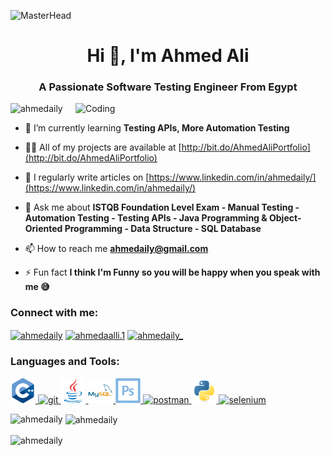 ![MasterHead](https://i.pinimg.com/originals/79/46/c1/7946c1560bd96ac3981daaa86d6716b9.gif)
<h1 align="center">Hi 👋, I'm Ahmed Ali</h1>
<h3 align="center">A Passionate Software Testing Engineer From Egypt</h3>
<img align="right" alt="Coding" width="400" src="https://media0.giphy.com/media/umYMU8G2ixG5mJBDo5/200w.webp?cid=ecf05e47ehzqavvnz2g1nphbk80qaccurctz7fodasgo310f&rid=200w.webp&ct=g">

<p align="left"> <img src="https://komarev.com/ghpvc/?username=ahmedaily&label=Profile%20views&color=0e75b6&style=flat" alt="ahmedaily" /> </p>

- 🌱 I’m currently learning **Testing APIs, More Automation Testing**

- 👨‍💻 All of my projects are available at [http://bit.do/AhmedAliPortfolio](http://bit.do/AhmedAliPortfolio)

- 📝 I regularly write articles on [https://www.linkedin.com/in/ahmedaily/](https://www.linkedin.com/in/ahmedaily/)

- 💬 Ask me about **ISTQB Foundation Level Exam - Manual Testing - Automation Testing - Testing APIs - Java Programming & Object-Oriented Programming - Data Structure - SQL Database**

- 📫 How to reach me **ahmedaily@gmail.com**

- ⚡ Fun fact **I think I'm Funny so you will be happy when you speak with me 😅**

<h3 align="left">Connect with me:</h3>
<p align="left">
<a href="https://linkedin.com/in/ahmedaily" target="blank"><img align="center" src="https://raw.githubusercontent.com/rahuldkjain/github-profile-readme-generator/master/src/images/icons/Social/linked-in-alt.svg" alt="ahmedaily" height="30" width="40" /></a>
<a href="https://fb.com/ahmedaalli.1" target="blank"><img align="center" src="https://raw.githubusercontent.com/rahuldkjain/github-profile-readme-generator/master/src/images/icons/Social/facebook.svg" alt="ahmedaalli.1" height="30" width="40" /></a>
<a href="https://instagram.com/ahmedaily_" target="blank"><img align="center" src="https://raw.githubusercontent.com/rahuldkjain/github-profile-readme-generator/master/src/images/icons/Social/instagram.svg" alt="ahmedaily_" height="30" width="40" /></a>
</p>

<h3 align="left">Languages and Tools:</h3>
<p align="left"> <a href="https://www.w3schools.com/cpp/" target="_blank" rel="noreferrer"> <img src="https://raw.githubusercontent.com/devicons/devicon/master/icons/cplusplus/cplusplus-original.svg" alt="cplusplus" width="40" height="40"/> </a> <a href="https://git-scm.com/" target="_blank" rel="noreferrer"> <img src="https://www.vectorlogo.zone/logos/git-scm/git-scm-icon.svg" alt="git" width="40" height="40"/> </a> <a href="https://www.java.com" target="_blank" rel="noreferrer"> <img src="https://raw.githubusercontent.com/devicons/devicon/master/icons/java/java-original.svg" alt="java" width="40" height="40"/> </a> <a href="https://www.mysql.com/" target="_blank" rel="noreferrer"> <img src="https://raw.githubusercontent.com/devicons/devicon/master/icons/mysql/mysql-original-wordmark.svg" alt="mysql" width="40" height="40"/> </a> <a href="https://www.photoshop.com/en" target="_blank" rel="noreferrer"> <img src="https://raw.githubusercontent.com/devicons/devicon/master/icons/photoshop/photoshop-line.svg" alt="photoshop" width="40" height="40"/> </a> <a href="https://postman.com" target="_blank" rel="noreferrer"> <img src="https://www.vectorlogo.zone/logos/getpostman/getpostman-icon.svg" alt="postman" width="40" height="40"/> </a> <a href="https://www.python.org" target="_blank" rel="noreferrer"> <img src="https://raw.githubusercontent.com/devicons/devicon/master/icons/python/python-original.svg" alt="python" width="40" height="40"/> </a> <a href="https://www.selenium.dev" target="_blank" rel="noreferrer"> <img src="https://raw.githubusercontent.com/detain/svg-logos/780f25886640cef088af994181646db2f6b1a3f8/svg/selenium-logo.svg" alt="selenium" width="40" height="40"/> </a> </p>

<p><img align="left" src="https://github-readme-stats.vercel.app/api/top-langs?username=ahmedaily&show_icons=true&locale=en&layout=compact" alt="ahmedaily" /></p>

<p>&nbsp;<img align="center" src="https://github-readme-stats.vercel.app/api?username=ahmedaily&show_icons=true&locale=en" alt="ahmedaily" /></p>

<p><img align="center" src="https://github-readme-streak-stats.herokuapp.com/?user=ahmedaily&" alt="ahmedaily" /></p>

